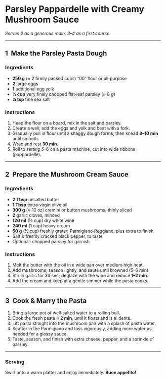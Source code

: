 # Parsley Pappardelle with Creamy Mushroom Sauce

*Serves 2 as a generous main, 3–4 as a first course.*

---

## 1  Make the Parsley Pasta Dough

### Ingredients
- **250 g** (≈ 2 firmly packed cups) “00” flour or all‑purpose  
- **2** large eggs  
- **1** additional egg yolk  
- **¼ cup** very finely chopped flat‑leaf parsley (≈ 8 g)  
- **¼ tsp** fine sea salt  

### Instructions
1. Heap the flour on a board, mix in the salt and parsley.  
2. Create a well; add the eggs and yolk and beat with a fork.  
3. Gradually pull in flour until a shaggy dough forms, then knead **8–10 min** until smooth.  
4. Wrap and rest **30 min**.  
5. Roll to *setting 5–6* on a pasta machine; cut into wide ribbons (pappardelle).

---

## 2  Prepare the Mushroom Cream Sauce

### Ingredients
- **2 Tbsp** unsalted butter  
- **1 Tbsp** extra‑virgin olive oil  
- **300 g** (≈ 10 oz) cremini or button mushrooms, thinly sliced  
- **2** garlic cloves, minced  
- **120 ml** (½ cup) dry white wine  
- **240 ml** (1 cup) heavy cream  
- **50 g** (½ cup) freshly grated Parmigiano‑Reggiano, plus extra to finish  
- Salt & freshly cracked black pepper, to taste  
- Optional: chopped parsley for garnish  

### Instructions
1. Melt the butter with the oil in a wide pan over medium‑high heat.  
2. Add mushrooms, season lightly, and sauté until browned (5–6 min).  
3. Stir in garlic for 30 sec; deglaze with the wine and reduce **1–2 min**.  
4. Add the cream and keep at a gentle simmer while the pasta cooks.

---

## 3  Cook & Marry the Pasta

1. Bring a large pot of well‑salted water to a rolling boil.  
2. Cook the fresh pasta **≈ 2 min**, until it floats and is al dente.  
3. Lift pasta straight into the mushroom pan with a splash of pasta water.  
4. Scatter in the Parmigiano and toss vigorously, adding more water as needed for a glossy sauce.  
5. Taste, season, and finish with extra cheese, pepper, and a sprinkle of parsley.

---

### Serving
Swirl onto a warm platter and enjoy immediately. **Buon appetito!**
